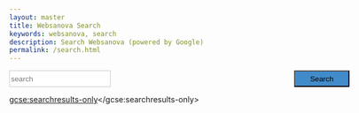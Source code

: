```yaml
---
layout: master
title: Websanova Search
keywords: websanova, search
description: Search Websanova (powered by Google)
permalink: /search.html
---
```


<style>
    form {position: relative; width: 100%; padding-right: 110px;}
    #search input { border: solid #cacaca 1px;}
    #search button {position:absolute; right: 0px; top: 0px; background-color: #428bca; width: 100px;}
    #search input,
    #search button {
        height: 30px;
    }
</style>

<form id="search" action="/search">
    <input name="q" type="text" placeholder="search" />
    <button type="submit">Search</button>
</form>

<script>
  (function() {
    var cx = '017644839775759296827:rpwkqyb7abs';
    var gcse = document.createElement('script');
    gcse.type = 'text/javascript';
    gcse.async = true;
    gcse.src = (document.location.protocol == 'https:' ? 'https:' : 'http:') +
        '//cse.google.com/cse.js?cx=' + cx;
    var s = document.getElementsByTagName('script')[0];
    s.parentNode.insertBefore(gcse, s);
  })();
</script>
<gcse:searchresults-only></gcse:searchresults-only>